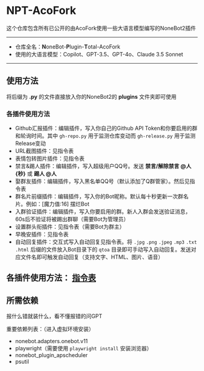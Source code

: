 # NPT-AcoFork

这个仓库包含所有已公开的由AcoFork使用一些大语言模型编写的NoneBot2插件

___

 - 仓库全名：**N**oneBot-**P**lugin-**T**otal-AcoFork
 - 使用的大语言模型：Copilot、GPT-3.5、GPT-4o、Claude 3.5 Sonnet

___


## 使用方法
将后缀为 **.py** 的文件直接放入你的NoneBot2的 **plugins** 文件夹即可使用

### 各插件使用方法
 - Github汇报插件：编辑插件，写入你自己的Github API Token和你要启用的群和轮询时间。其中 `gh-repo.py` 用于监测仓库变动而 `gh-release.py` 用于监测Release变动
 - URL截图插件：见指令表
 - 表情包转图片插件：见指令表
 - 禁言&踢人插件：编辑插件，写入超级用户QQ号。发送 **禁言/解除禁言 @人 {秒}** 或 **踢人 @人**
 - 娶群友插件：编辑插件，写入黑名单QQ号（默认添加了Q群管家）。然后见指令表
 - 群名片前缀插件：编辑插件，写入你的Bot昵称。默认每十秒更新一次群名片。例如：[魔力值:16] 摆烂Bot
 - 入群验证插件：编辑插件，写入你要启用的群。新人入群会发送验证消息，60s后不验证将被踢出群聊（需要Bot为管理员）
 - 设置群头衔插件：见指令表（需要Bot为群主）
 - 早晚安插件：见指令表
 - 自动回复插件：交互式写入自动回复见指令表。将 `.jpg` `.png` `.jpeg` `.mp3` `.txt` `.html` 后缀的文件放入Bot目录下的 `qtoa` 目录即可手动写入自动回复。发送对应文件名即可触发自动回复（支持文字、HTML、图片、语音）
   
## 各插件使用方法： [指令表](https://hfs.acofork.top/help.html)

## 所需依赖
报什么错就装什么，看不懂报错的问GPT

重要依赖列表：（进入虚拟环境安装）
 - nonebot.adapters.onebot.v11
 - playwright（需要使用 `playwright install` 安装浏览器）
 - nonebot_plugin_apscheduler
 - psutil